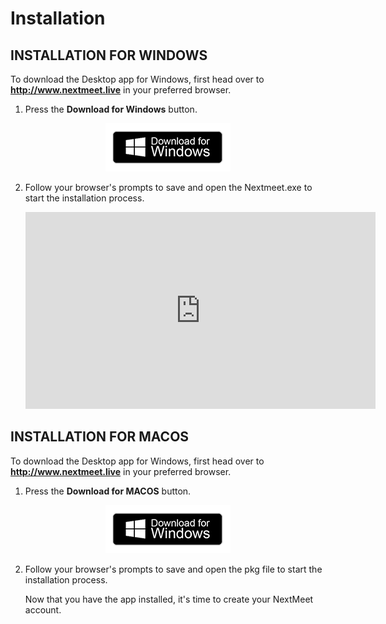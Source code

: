 # Installation

## INSTALLATION FOR WINDOWS ## 
To download the Desktop app for Windows, first head over to **http://www.nextmeet.live** in your preferred browser.

1. Press the **Download for Windows** button.

<center> <img src="./docs/images/win.png" > </center>

2. Follow your browser's prompts to save and open the Nextmeet.exe to start the installation process.

    <!-- [![Everything Is AWESOME](https://img.youtube.com/vi/T3lcWqnpJMs-Y/0.jpg)](https://www.youtube.com/watch?v=T3lcWqnpJMs-Y "Everything Is AWESOME") -->

    <iframe width="560" height="315" src="https://www.youtube.com/embed/T3lcWqnpJMs" title="YouTube video player" frameborder="0" allow="accelerometer; autoplay; clipboard-write; encrypted-media; gyroscope; picture-in-picture" allowfullscreen></iframe>


## INSTALLATION FOR MACOS ## 
To download the Desktop app for Windows, first head over to **http://www.nextmeet.live** in your preferred browser.

1. Press the **Download for MACOS** button.

<center> <img src="./docs/images/win.png" > </center>

2. Follow your browser's prompts to save and open the pkg file to start the installation process.

    Now that you have the app installed, it's time to create your NextMeet account. 
